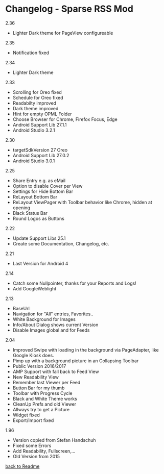 Changelog - Sparse RSS Mod
==========================
2.36
* Lighter Dark theme for PageView configureable

2.35
* Notification fixed

2.34
* Lighter Dark theme

2.33
* Scrolling for Oreo fixed
* Schedule for Oreo fixed
* Readabilty improved
* Dark theme improved
* Hint for empty OPML Folder
* Choose Browser for Chrome, Firefox Focus, Edge
* Android Support Lib 27.1.1
* Android Studio 3.2.1

2.30
* targetSdkVersion 27 Oreo
* Android Support Lib 27.0.2
* Android Studio 3.0.1

2.25
* Share Entry e.g. as eMail
* Option to disable Cover per View
* Settings for Hide Bottom Bar
* ReLayout Bottom Bar
* ReLayout ViewPager with Toolbar behavior like Chrome, hidden at opening
* Black Status Bar
* Round Logos as Buttons

2.22
* Update Support Libs 25.1
* Create some Documentation, Changelog, etc.

2.21
* Last Version for Android 4

2.14 
* Catch some Nullpointer, thanks for your Reports and Logs!
* Add GoogleWeblight	

2.13
* BaseUrl
* Navigation for "All" entries, Favorites..
* White Background for Images
* Info/About Dialog shows current Version
* Disable Images global and for Feeds

2.04
* Improved Swipe with loading in the background via PageAdapter, like Google Kiosk does.
* Pimp up with a background picture in an Collapsing Toolbar
* Public Version 2016/2017
* AMP Support with fall back to Feed View
* New Readability View
* Remember last Viewer per Feed
* Button Bar for my thumb
* Toolbar with Progress Cycle
* Black and White Theme works
* CleanUp Prefs and old Viewer
* Allways try to get a Picture
* Widget fixed
* Export/Import fixed

1.96
* Version copied from Stefan Handschuh
* Fixed some Errors
* Add Readability, Fullscreen,...
* Old Version from 2015
  

[back to Readme](..//README.md)


